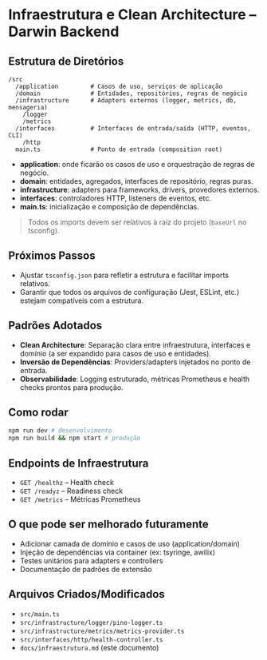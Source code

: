 # Infraestrutura e Clean Architecture – Darwin Backend

## Estrutura de Diretórios

```
/src
  /application         # Casos de uso, serviços de aplicação
  /domain              # Entidades, repositórios, regras de negócio
  /infrastructure      # Adapters externos (logger, metrics, db, mensageria)
    /logger
    /metrics
  /interfaces          # Interfaces de entrada/saída (HTTP, eventos, CLI)
    /http
  main.ts              # Ponto de entrada (composition root)
```

- **application**: onde ficarão os casos de uso e orquestração de regras de negócio.
- **domain**: entidades, agregados, interfaces de repositório, regras puras.
- **infrastructure**: adapters para frameworks, drivers, provedores externos.
- **interfaces**: controladores HTTP, listeners de eventos, etc.
- **main.ts**: inicialização e composição de dependências.

> Todos os imports devem ser relativos à raiz do projeto (`baseUrl` no tsconfig).

## Próximos Passos
- Ajustar `tsconfig.json` para refletir a estrutura e facilitar imports relativos.
- Garantir que todos os arquivos de configuração (Jest, ESLint, etc.) estejam compatíveis com a estrutura.

## Padrões Adotados

- **Clean Architecture**: Separação clara entre infraestrutura, interfaces e domínio (a ser expandido para casos de uso e entidades).
- **Inversão de Dependências**: Providers/adapters injetados no ponto de entrada.
- **Observabilidade**: Logging estruturado, métricas Prometheus e health checks prontos para produção.

## Como rodar

```sh
npm run dev # desenvolvimento
npm run build && npm start # produção
```

## Endpoints de Infraestrutura

- `GET /healthz` – Health check
- `GET /readyz` – Readiness check
- `GET /metrics` – Métricas Prometheus

## O que pode ser melhorado futuramente

- Adicionar camada de domínio e casos de uso (application/domain)
- Injeção de dependências via container (ex: tsyringe, awilix)
- Testes unitários para adapters e controllers
- Documentação de padrões de extensão

## Arquivos Criados/Modificados

- `src/main.ts`
- `src/infrastructure/logger/pino-logger.ts`
- `src/infrastructure/metrics/metrics-provider.ts`
- `src/interfaces/http/health-controller.ts`
- `docs/infraestrutura.md` (este documento)

